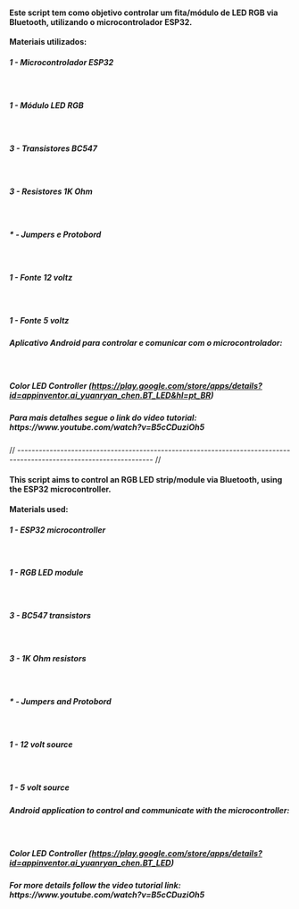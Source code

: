 <h4>Este script tem como objetivo controlar um fita/módulo de LED RGB via Bluetooth, utilizando o microcontrolador ESP32.</h4>

<b>Materiais utilizados:</b>
<br><h5>1 - Microcontrolador ESP32</h5>
<br><h5>1 - Módulo LED RGB</h5>
<br><h5>3 - Transistores BC547</h5>
<br><h5>3 - Resistores 1K Ohm</h5>
<br><h5>* - Jumpers e Protobord</h5>
<br><h5>1 - Fonte 12 voltz</h5>
<br><h5>1 - Fonte 5 voltz</h5>

<b><h5>Aplicativo Android para controlar e comunicar com o microcontrolador:</h5></b>
<br><h5>Color LED Controller (https://play.google.com/store/apps/details?id=appinventor.ai_yuanryan_chen.BT_LED&hl=pt_BR)</h5>

<h5>Para mais detalhes segue o link do video tutorial: https://www.youtube.com/watch?v=B5cCDuziOh5</h5>

// -------------------------------------------------------------------------------------------------------------------- //

<h4>This script aims to control an RGB LED strip/module via Bluetooth, using the ESP32 microcontroller.</h4>

<b>Materials used:</b>
<br><h5>1 - ESP32 microcontroller</h5>
<br><h5>1 - RGB LED module</h5>
<br><h5>3 - BC547 transistors</h5>
<br><h5>3 - 1K Ohm resistors</h5>
<br><h5>* - Jumpers and Protobord</h5>
<br><h5>1 - 12 volt source</h5>
<br><h5>1 - 5 volt source</h5>

<b><h5>Android application to control and communicate with the microcontroller:</h5></b>
<br><h5>Color LED Controller (https://play.google.com/store/apps/details?id=appinventor.ai_yuanryan_chen.BT_LED)</h5>

<h5>For more details follow the video tutorial link: https://www.youtube.com/watch?v=B5cCDuziOh5</h5>